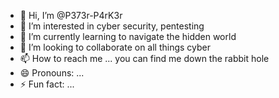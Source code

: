 - 👋 Hi, I’m @P373r-P4rK3r
- 👀 I’m interested in cyber security, pentesting
- 🌱 I’m currently learning to navigate the hidden world
- 💞️ I’m looking to collaborate on all things cyber
- 📫 How to reach me ... you can find me down the rabbit hole
- 😄 Pronouns: ...
- ⚡ Fun fact: ...

<!---
P373r-P4rK3r/P373r-P4rK3r is a ✨ special ✨ repository because its `README.md` (this file) appears on your GitHub profile.
You can click the Preview link to take a look at your changes.
--->
